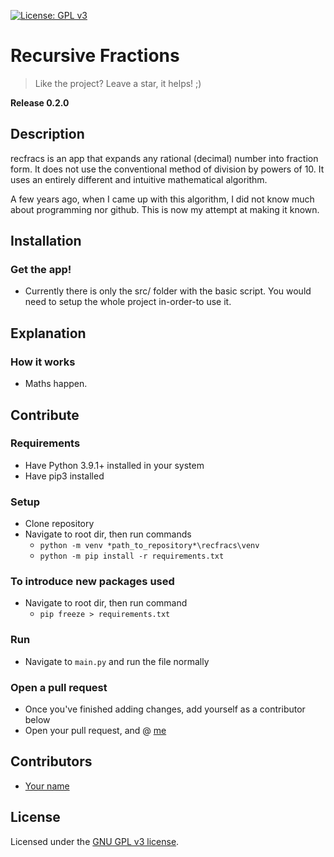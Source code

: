 [![License: GPL v3](https://img.shields.io/badge/License-GPLv3-blue.svg)](https://www.gnu.org/licenses/gpl-3.0)
# Recursive Fractions
> Like the project? Leave a star, it helps! ;)

**Release 0.2.0**

## Description
recfracs is an app that expands any rational (decimal) number into fraction form. It does not use the conventional method of division by powers of 10. It uses an entirely different and intuitive mathematical algorithm.

A few years ago, when I came up with this algorithm, I did not know much about programming nor github. This is now my attempt at making it known.


## Installation
### Get the app!
- Currently there is only the src/ folder with the basic script. You would need to setup the whole project in-order-to use it.


## Explanation
### How it works
- Maths happen.


## Contribute
### Requirements
- Have Python 3.9.1+ installed in your system
- Have pip3 installed

### Setup
- Clone repository
- Navigate to root dir, then run commands
  - `python -m venv *path_to_repository*\recfracs\venv`
  - `python -m pip install -r requirements.txt`

### To introduce new packages used
- Navigate to root dir, then run command
  - `pip freeze > requirements.txt`

### Run
- Navigate to `main.py` and run the file normally

### Open a pull request
- Once you've finished adding changes, add yourself as a contributor below
- Open your pull request, and @ [me](https://github.com/Danie12345)


## Contributors
- [Your name](https://github.com)


## License
Licensed under the [GNU GPL v3 license](LICENSE).